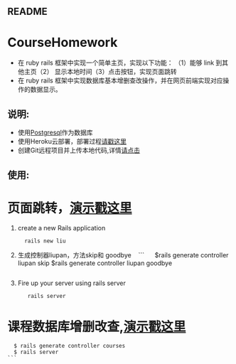 ## README
  # CourseHomework
* 在 ruby rails 框架中实现一个简单主页，实现以下功能：
    （1）能够 link 到其他主页（2） 显示本地时间（3）点击按钮，实现页面跳转
* 在 ruby rails 框架中实现数据库基本增删查改操作，并在网页前端实现对应操作的数据显示。

## 说明:

* 使用[Postgresql](http://postgresapp.com/)作为数据库
* 使用Heroku云部署，部署过程[请戳这里](http://limodou.github.io/uliweb-doc/zh_CN/heroku.html)
* 创建Git远程项目并上传本地代码,详情[请点击](http://blog.csdn.net/ppp8300885/article/details/78484781)
  
## 使用:
# 页面跳转，[演示戳这里](https://liupan.herokuapp.com/liupan/skip)
1) create a new Rails application
    ```
      rails new liu
    ```
2) 生成控制器liupan，方法skip和 goodbye
    ```
      $rails generate controller liupan skip
      $rails generate controller liupan goodbye
    ```
3) Fire up your server using rails server
    ```
       rails server
    ```
 # 课程数据库增删改查,[演示戳这里](https://liupan.herokuapp.com/courses)
 ```
   $ rails generate controller courses
   $ rails server
 ```    
